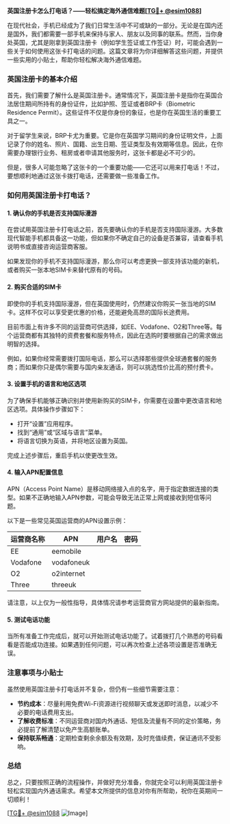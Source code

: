 **英国注册卡怎么打电话？——轻松搞定海外通信难题[[TG💪+ @esim1088](https://t.me/s/esim1088)]**

在现代社会，手机已经成为了我们日常生活中不可或缺的一部分。无论是在国内还是国外，我们都需要一部手机来保持与家人、朋友以及同事的联系。然而，当你身处英国，尤其是刚拿到英国注册卡（例如学生签证或工作签证）时，可能会遇到一些关于如何使用这张卡打电话的问题。这篇文章将为你详细解答这些问题，并提供一些实用的小贴士，帮助你轻松解决海外通信难题。

### 英国注册卡的基本介绍

首先，我们需要了解什么是英国注册卡。通常情况下，英国注册卡是指你在英国合法居住期间所持有的身份证件，比如护照、签证或者BRP卡（Biometric Residence Permit）。这些证件不仅是你身份的象征，也是你在英国生活的重要工具之一。

对于留学生来说，BRP卡尤为重要。它是你在英国学习期间的身份证明文件，上面记录了你的姓名、照片、国籍、出生日期、签证类型及有效期等信息。因此，在你需要办理银行业务、租房或者申请其他服务时，这张卡都是必不可少的。

但是，很多人可能忽略了这张卡的一个重要功能——它还可以用来打电话！不过，要想顺利地通过这张卡拨打电话，还需要做一些准备工作。

### 如何用英国注册卡打电话？

#### 1. 确认你的手机是否支持国际漫游

在尝试用英国注册卡打电话之前，首先要确认你的手机是否支持国际漫游。大多数现代智能手机都具备这一功能，但如果你不确定自己的设备是否兼容，请查看手机说明书或直接咨询运营商客服。

如果发现你的手机不支持国际漫游，那么你可以考虑更换一部支持该功能的新机，或者购买一张本地SIM卡来替代原有的号码。

#### 2. 购买合适的SIM卡

即使你的手机支持国际漫游，但在英国使用时，仍然建议你购买一张当地的SIM卡。这样不仅可以享受更优惠的价格，还能避免高昂的国际长途费用。

目前市面上有许多不同的运营商可供选择，如EE、Vodafone、O2和Three等。每个运营商都有其独特的资费套餐和服务特点，因此在选购时要根据自己的需求做出明智的选择。

例如，如果你经常需要拨打国际电话，那么可以选择那些提供全球通套餐的服务商；而如果你只是偶尔需要与国内亲友通话，则可以挑选性价比高的预付费卡。

#### 3. 设置手机的语言和地区选项

为了确保手机能够正确识别并使用新购买的SIM卡，你需要在设置中更改语言和地区选项。具体操作步骤如下：

- 打开“设置”应用程序。
- 找到“通用”或“区域与语言”菜单。
- 将语言切换为英语，并将地区设置为英国。

完成上述步骤后，重启手机以使更改生效。

#### 4. 输入APN配置信息

APN（Access Point Name）是移动网络接入点的名字，用于指定数据连接的类型。如果不正确地输入APN参数，可能会导致无法正常上网或接收到短信等问题。

以下是一些常见英国运营商的APN设置示例：

| 运营商名称 | APN                | 用户名   | 密码    |
|------------|--------------------|----------|---------|
| EE         | eemobile          |          |         |
| Vodafone   | vodafoneuk        |          |         |
| O2         | o2internet        |          |         |
| Three      | threeuk           |          |         |

请注意，以上仅为一般性指导，具体情况请参考运营商官方网站提供的最新指南。

#### 5. 测试电话功能

当所有准备工作完成后，就可以开始测试电话功能了。试着拨打几个熟悉的号码看看是否能成功连接。如果遇到任何问题，可以再次检查上述各项设置是否准确无误。

### 注意事项与小贴士

虽然使用英国注册卡打电话并不复杂，但仍有一些细节需要注意：

- **节约成本**：尽量利用免费Wi-Fi资源进行视频聊天或发送即时消息，以减少不必要的电话费用支出。
- **了解收费标准**：不同运营商对国内外通话、短信及流量有不同的定价策略，务必提前了解清楚以免产生高额账单。
- **保持联系畅通**：定期检查剩余余额及有效期，及时充值续费，保证通讯不受影响。

### 总结

总之，只要按照正确的流程操作，并做好充分准备，你就完全可以利用英国注册卡轻松实现国内外通话需求。希望本文所提供的信息对你有所帮助，祝你在英期间一切顺利！

[[TG💪+ @esim1088](https://t.me/s/esim1088) ![Image](https://i.postimg.cc/4NQfJmqS/Snipaste-2025-05-13-00-14-12.png)]